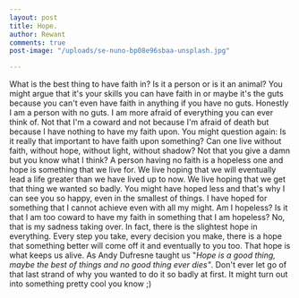 ```yaml
---
layout: post
title: Hope.
author: Rewant
comments: true
post-image: "/uploads/se-nuno-bp08e96sbaa-unsplash.jpg"

---
```

What is the best thing to have faith in? Is it a person or is it an animal? You might argue that it's your skills you can have faith in or maybe it's the guts because you can't even have faith in anything if you have no guts. Honestly I am a person with no guts. I am more afraid of everything you can ever think of. Not that I'm a coward and not because I'm afraid of death but because I have nothing to have my faith upon. You might question again: Is it really that important to have faith upon something? Can one live without faith, without hope, without light, without shadow? Not that you give a damn but you know what I think? A person having no faith is a hopeless one and hope is something that we live for. We live hoping that we will eventually lead a life greater than we have lived up to now. We live hoping that we get that thing we wanted so badly. You might have hoped less and that's why I can see you so happy, even in the smallest of things. I have hoped for something that I cannot achieve even with all my might. Am I hopeless? Is it that I am too coward to have my faith in something that I am hopeless? No, that is my sadness taking over. In fact, there is the slightest hope in everything. Every step you take, every decision you make, there is a hope that something better will come off it and eventually to you too. That hope is what keeps us alive. As Andy Dufresne taught us "_Hope is a good thing, maybe the best of things and no good thing ever dies"_. Don't ever let go of that last strand of why you wanted to do it so badly at first. It might turn out into something pretty cool you know ;)